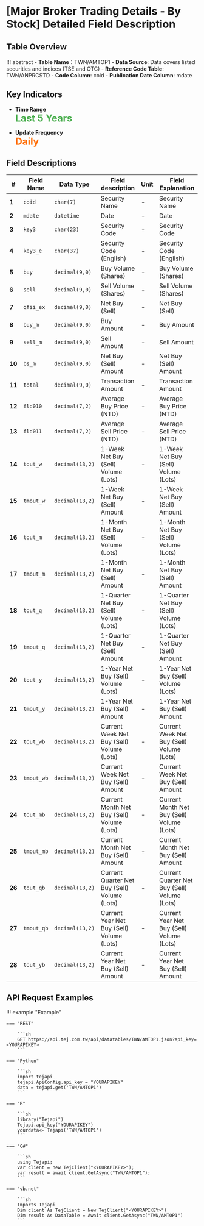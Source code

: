 # [Major Broker Trading Details - By Stock] Detailed Field Description


## Table Overview

!!! abstract
    - **Table Name**：TWN/AMTOP1
    - **Data Source**: Data covers listed securities and indices (TSE and OTC)
    - **Reference Code Table**: TWN/ANPRCSTD
    - **Code Column**: coid
    - **Publication Date Column**: mdate


## Key Indicators

<div class="grid cards" markdown>

<!-- -   __Number of Records__

    ---

    Over 5,799 -->

- __Time Range__  
  **<span style="font-size: 1.8em; color: #4caf50;">Last 5 Years</span>**

- __Update Frequency__  
  **<span style="font-size: 1.8em; color: #ff6d00;">Daily</span>**

</div>


## Field Descriptions

| **#** | Field Name     | Data Type       | Field description                     | Unit | Field Explanation                                                                                  |
|-------|----------------|------------------|-----------------------------------------|------|----------------------------------------------------------------------------------------------|
| **1**  | `coid`         | `char(7)`        | Security Name   | -  | Security Name   |
| **2**  | `mdate`        | `datetime`       | Date | -    | Date  |
| **3**  | `key3`         | `char(23)`   | Security Code  | -    |Security Code |
| **4**  | `key3_e`        | `char(37)`   | Security Code (English) | -    | Security Code (English) |
| **5**  | `buy`   | `decimal(9,0)`       | Buy Volume (Shares)    | -    | Buy Volume (Shares) |
| **6**  | `sell`   | `decimal(9,0)`       | Sell Volume (Shares) | -    | Sell Volume (Shares) |
| **7**  | `qfii_ex`      | `decimal(9,0)`       | Net Buy (Sell) | -    | Net Buy (Sell) |
| **8**  | `buy_m`      | `decimal(9,0)`       | Buy Amount | -   | Buy Amount |
| **9**  | `sell_m`        | `decimal(9,0)`   | Sell Amount | -   | Sell Amount |
| **10** | `bs_m`        | `decimal(9,0)`   | Net Buy (Sell) Amount | -   | Net Buy (Sell) Amount |
| **11** | `total`       | `decimal(9,0)`  | Transaction Amount | -   | Transaction Amount |
| **12** | `fld010`      | `decimal(7,2)`   | Average Buy Price (NTD) |-    | Average Buy Price (NTD) |
| **13** | `fld011`       | `decimal(7,2)`   | Average Sell Price (NTD) | -    | Average Sell Price (NTD) |
| **14** | `tout_w`       | `decimal(13,2)`   | 1-Week Net Buy (Sell) Volume (Lots) | - | 1-Week Net Buy (Sell) Volume (Lots) |
| **15** | `tmout_w`       | `decimal(13,2)`   | 1-Week Net Buy (Sell) Amount | - | 1-Week Net Buy (Sell) Amount |
| **16** | `tout_m`     | `decimal(13,2)`   | 1-Month Net Buy (Sell) Volume (Lots) | -    | 1-Month Net Buy (Sell) Volume (Lots) |
| **17** | `tmout_m`          | `decimal(13,2)`       | 1-Month Net Buy (Sell) Amount | -    | 1-Month Net Buy (Sell) Amount |
| **18** | `tout_q`        | `decimal(13,2)`  | 1-Quarter Net Buy (Sell) Volume (Lots) | -   | 1-Quarter Net Buy (Sell) Volume (Lots) |
| **19** | `tmout_q`         | `decimal(13,2)`   | 1-Quarter Net Buy (Sell) Amount | -   | 1-Quarter Net Buy (Sell) Amount |
| **20** | `tout_y`        | `decimal(13,2)`   | 1-Year Net Buy (Sell) Volume (Lots) | - | 1-Year Net Buy (Sell) Volume (Lots) |
| **21** | `tmout_y`        | `decimal(13,2)`   | 1-Year Net Buy (Sell) Amount | -    | 1-Year Net Buy (Sell) Amount |
| **22** | `tout_wb`       | `decimal(13,2)`       | Current Week Net Buy (Sell) Volume (Lots) | -    | Current Week Net Buy (Sell) Volume (Lots) |
| **23** | `tmout_wb`       | `decimal(13,2)`   | Current Week Net Buy (Sell) Amount | - | Current Week Net Buy (Sell) Amount |
| **24** | `tout_mb`        | `decimal(13,2)`   | Current Month Net Buy (Sell) Volume (Lots) | - | Current Month Net Buy (Sell) Volume (Lots) |
| **25** | `tmout_mb`       | `decimal(13,2)`   | Current Month Net Buy (Sell) Amount | - | Current Month Net Buy (Sell) Amount |
| **26** | `tout_qb`        | `decimal(13,2)`   | Current Quarter Net Buy (Sell) Volume (Lots) | - | Current Quarter Net Buy (Sell) Volume (Lots) |
| **27** | `tmout_qb`      | `decimal(13,2)`   | Current Year Net Buy (Sell) Volume (Lots) | - | Current Year Net Buy (Sell) Volume (Lots) |
| **28** | `tout_yb`       | `decimal(13,2)`        | Current Year Net Buy (Sell) Amount | -    | Current Year Net Buy (Sell) Amount |

## API Request Examples

!!! example "Example"

    === "REST"

        ```sh
        GET https://api.tej.com.tw/api/datatables/TWN/AMTOP1.json?api_key=<YOURAPIKEY>
        ```

    === "Python"

        ```sh
        import tejapi
        tejapi.ApiConfig.api_key = "YOURAPIKEY"
        data = tejapi.get('TWN/AMTOP1')
        ```
    
    === "R"

        ```sh
        library("Tejapi")
        Tejapi.api_key("YOURAPIKEY")
        yourdata<- Tejapi('TWN/AMTOP1')
        ```
    
    === "C#"

        ```sh
        using Tejapi;
        var client = new TejClient("<YOURAPIKEY>");
        var result = await client.GetAsync("TWN/AMTOP1");
        ```
    
    === "vb.net"

        ```sh
        Imports Tejapi
        Dim client As TejClient = New TejClient("<YOURAPIKEY>")
        Dim result As DataTable = Await client.GetAsync("TWN/AMTOP1")
        ```
    

